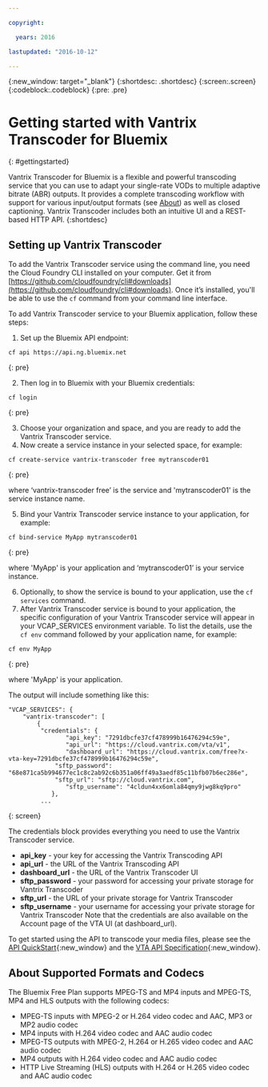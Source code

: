 ```yaml
---

copyright:

  years: 2016

lastupdated: "2016-10-12"

---
```


{:new_window: target="_blank"}
{:shortdesc: .shortdesc}
{:screen:.screen}
{:codeblock:.codeblock}
{:pre: .pre}

# Getting started with Vantrix Transcoder for Bluemix
{: #gettingstarted}

Vantrix Transcoder for Bluemix is a flexible and powerful transcoding service that you can use to adapt your single-rate VODs to multiple adaptive bitrate (ABR) outputs. It provides a complete transcoding workflow with support for various input/output formats (see [About](https://github.com/IBM-Bluemix/docs-services/blob/master/services/vantrix/index.md#about-supported-formats-and-codecs)) as well as closed captioning. Vantrix Transcoder includes both an intuitive UI and a REST-based HTTP API. 
{:shortdesc}

## Setting up Vantrix Transcoder
To add the Vantrix Transcoder service using the command line, you need the Cloud Foundry CLI installed on your computer. Get it from [https://github.com/cloudfoundry/cli#downloads](https://github.com/cloudfoundry/cli#downloads). Once it’s installed, you'll be able to use the `cf` command from your command line interface.

To add Vantrix Transcoder service to your Bluemix application, follow these steps:
1. Set up the Bluemix API endpoint:
  ```
  cf api https://api.ng.bluemix.net
  ```
  {: pre}
		
2. Then log in to Bluemix with your Bluemix credentials:

  ```
  cf login
  ```
  {: pre}
		
3. Choose your organization and space, and you are ready to add the Vantrix Transcoder service. 
4. Now create a service instance in your selected space, for example:

  ```
  cf create-service vantrix-transcoder free mytranscoder01
  ```
 {: pre}
	
  where ‘vantrix-transcoder free’ is the service and 'mytranscoder01' is the service instance name. 

5. Bind your Vantrix Transcoder service instance to your application, for example:

  ```
  cf bind-service MyApp mytranscoder01
  ```
  {: pre}

  where 'MyApp' is your application and ‘mytranscoder01’ is your service instance.

6. Optionally, to show the service is bound to your application, use the `cf services` command.		
7. After Vantrix Transcoder service is bound to your application, the specific configuration of your Vantrix Transcoder service will appear in your VCAP_SERVICES environment variable. To list the details, use the `cf env` command followed by your application name, for example:

```
cf env MyApp
```
{: pre}
		
where 'MyApp' is your application.
		
The output will include something like this:
		
```
"VCAP_SERVICES": {
	"vantrix-transcoder": [
		{
		 "credentials": {
				"api_key": "7291dbcfe37cf478999b16476294c59e",
				"api_url": "https://cloud.vantrix.com/vta/v1",
				"dashboard_url": "https://cloud.vantrix.com/free?x-vta-key=7291dbcfe37cf478999b16476294c59e",
			 "sftp_password": "68e871ca5b994677ec1c8c2ab92c6b351a06ff49a3aedf85c11bfb07b6ec286e",
			 "sftp_url": "sftp://cloud.vantrix.com",
				"sftp_username": "4cldun4xx6omla84qmy9jwg8kq9pro"
			},
		 ...
```		 
{: screen}
	
The credentials block provides everything you need to use the Vantrix Transcoder service.
- **api_key**  -  your key for accessing the Vantrix Transcoding API
- **api_url**  -  the URL of the Vantrix Transcoding API
- **dashboard_url**  -  the URL of the Vantrix Transcoder UI
- **sftp_password**  -  your password for accessing your private storage for Vantrix Transcoder 
- **sftp_url**  -  the URL of your private storage for Vantrix Transcoder 
- **sftp_username**  -  your username for accessing your private storage for Vantrix Transcoder 
Note that the credentials are also available on the Account page of the VTA UI (at dashboard_url). 

To get started using the API to transcode your media files, please see the [API QuickStart](http://vantrix.com/wp-content/uploads/2016/06/VTA-QuickStart-v56.pdf){:new_window} and the [VTA API Specification](http://www.vantrix.com/wp-content/uploads/2016/04/Vantrix_Transcoding_API.pdf){:new_window}. 

## About Supported Formats and Codecs
The Bluemix Free Plan supports MPEG-TS and MP4 inputs and MPEG-TS, MP4 and HLS outputs with the following codecs: 
- MPEG-TS inputs with MPEG-2 or H.264 video codec and AAC, MP3 or MP2 audio codec
- MP4 inputs with H.264 video codec and AAC audio codec
- MPEG-TS outputs with MPEG-2, H.264 or H.265 video codec and AAC audio codec
- MP4 outputs with H.264 video codec and AAC audio codec
- HTTP Live Streaming (HLS) outputs with H.264 or H.265 video codec and AAC audio codec


<!-- Related links moved to toc file:

# Related Links
{: #rellinks notoc}

## Tutorials and Samples
{: #samples}
* [Vantrix Transcoding API QuickStart](http://vantrix.com/wp-content/uploads/2016/06/VTA-QuickStart-v56.pdf){:new_window}
* [Introducing Vantrix Transcoder User Interface](http://vantrix.com/wp-content/uploads/2016/04/Introducing_Vantrix_Transcoder_User_Interface.pdf){:new_window}
* [Vantrix VTA Developer Guide](http://vantrix.com/wp-content/uploads/2016/09/VTA-Developer-Guide-v61.pdf) 

## API Reference
{: #api}
[Vantrix Transcoding API Specification](http://www.vantrix.com/wp-content/uploads/2016/04/Vantrix_Transcoding_API.pdf){:new_window}

## Related Links
{: #general}
[Vantrix Resources](http://vantrix.com/resources/knowledgebase/){:new_window}

-->
